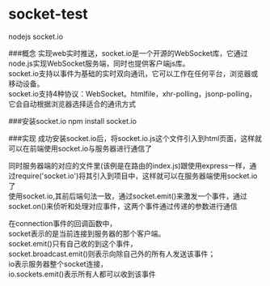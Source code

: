 # socket-test
nodejs socket.io

###概念
实现web实时推送，socket.io是一个开源的WebSocket库，它通过node.js实现WebSocket服务端，同时也提供客户端js库。  
socket.io支持以事件为基础的实时双向通讯，它可以工作在任何平台，浏览器或移动设备。  
socket.io支持4种协议：WebSocket。htmlfile，xhr-polling，jsonp-polling，它会自动根据浏览器选择适合的通讯方式  

###安装socket.io
npm install socket.io  

###实现
成功安装socket.io后，将socket.io.js这个文件引入到html页面，这样就可以在前端使用socket.io与服务器进行通信了  

同时服务器端的对应的文件里(该例是在路由的index.js)跟使用express一样，通过require('socket.io')将其引入到项目中，这样就可以在服务器端使用socket.io了  
使用socket.io,其前后端句法一致，通过socket.emit()来激发一个事件，通过socket.on()来侦听和处理对应事件，这两个事件通过传递的参数进行通信  

在connection事件的回调函数中，  
socket表示的是当前连接到服务器的那个客户端。  
socket.emit()只有自己收的到这个事件，  
socket.broadcast.emit()则表示向除自己外的所有人发送该事件；  
io表示服务器整个socket连接，  
io.sockets.emit()表示所有人都可以收到该事件  
